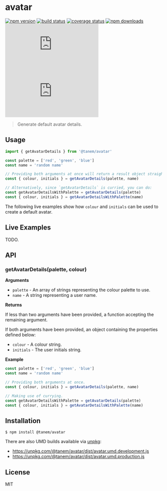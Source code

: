 # avatar

[![npm version](https://img.shields.io/npm/v/@tanem/avatar.svg?style=flat-square)](https://www.npmjs.com/package/@tanem/avatar)
[![build status](https://img.shields.io/travis/tanem/avatar/master.svg?style=flat-square)](https://travis-ci.org/tanem/avatar)
[![coverage status](https://img.shields.io/codecov/c/github/tanem/avatar.svg?style=flat-square)](https://codecov.io/gh/tanem/avatar)
[![npm downloads](https://img.shields.io/npm/dm/@tanem/avatar.svg?style=flat-square)](https://www.npmjs.com/package/@tanem/avatar)
[![size](http://img.badgesize.io/https://unpkg.com/@tanem/avatar/dist/@tanem/avatar.umd.production.js?label=size&style=flat-square)](https://unpkg.com/@tanem/avatar/dist/)
[![gzip-size](http://img.badgesize.io/https://unpkg.com/@tanem/avatar/dist/@tanem/avatar.umd.production.js?compression=gzip&label=gzip%20size&style=flat-square)](https://unpkg.com/@tanem/avatar/dist/)

> Generate default avatar details.

## Usage

```ts
import { getAvatarDetails } from '@tanem/avatar'

const palette = ['red', 'green', 'blue']
const name = 'random name'

// Providing both arguments at once will return a result object straight away:
const { colour, initials } = getAvatarDetails(palette, name)

// Alternatively, since `getAvatarDetails` is curried, you can do:
const getAvatarDetailsWithPalette = getAvatarDetails(palette)
const { colour, initials } = getAvatarDetailsWithPalette(name)
```

The following live examples show how `colour` and `initials` can be used to
create a default avatar.

## Live Examples

TODO.

## API

### getAvatarDetails(palette, colour)

**Arguments**

- `palette` - An array of strings representing the colour palette to use.
- `name` - A string representing a user name.

**Returns**

If less than two arguments have been provided, a function accepting the
remaining argument.

If both arguments have been provided, an object containing the properties defined
below:

- `colour` - A colour string.
- `initials` - The user initials string.

**Example**

```ts
const palette = ['red', 'green', 'blue']
const name = 'random name'

// Providing both arguments at once.
const { colour, initials } = getAvatarDetails(palette, name)

// Making use of currying.
const getAvatarDetailsWithPalette = getAvatarDetails(palette)
const { colour, initials } = getAvatarDetailsWithPalette(name)
```

## Installation

```
$ npm install @tanem/avatar
```

There are also UMD builds available via [unpkg](https://unpkg.com/):

- https://unpkg.com/@tanem/avatar/dist/avatar.umd.development.js
- https://unpkg.com/@tanem/avatar/dist/avatar.umd.production.js

## License

MIT
